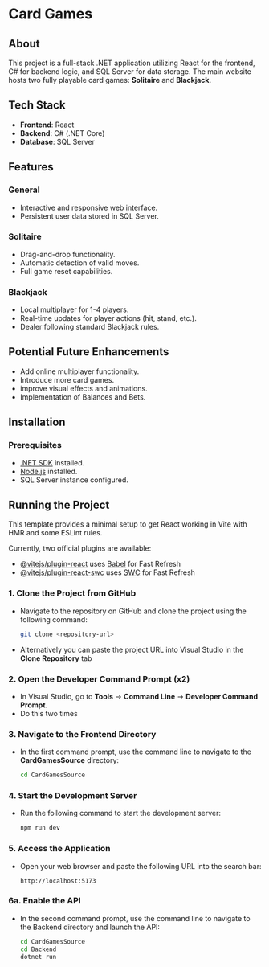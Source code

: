 # Card Games

## About

This project is a full-stack .NET application utilizing React for the frontend, C# for backend logic, and SQL Server for data storage. The main website hosts two fully playable card games: **Solitaire** and **Blackjack**.

## Tech Stack

- **Frontend**: React
- **Backend**: C# (.NET Core)
- **Database**: SQL Server

## Features

### General

- Interactive and responsive web interface.
- Persistent user data stored in SQL Server.

### Solitaire

- Drag-and-drop functionality.
- Automatic detection of valid moves.
- Full game reset capabilities.

### Blackjack

- Local multiplayer for 1-4 players.
- Real-time updates for player actions (hit, stand, etc.).
- Dealer following standard Blackjack rules.

## Potential Future Enhancements

- Add online multiplayer functionality.
- Introduce more card games.
- improve visual effects and animations.
- Implementation of Balances and Bets.

## Installation

### Prerequisites

- [.NET SDK](https://dotnet.microsoft.com/download) installed.
- [Node.js](https://nodejs.org/) installed.
- SQL Server instance configured.

## Running the Project

This template provides a minimal setup to get React working in Vite with HMR and some ESLint rules.

Currently, two official plugins are available:

- [@vitejs/plugin-react](https://github.com/vitejs/vite-plugin-react/blob/main/packages/plugin-react/README.md) uses [Babel](https://babeljs.io/) for Fast Refresh
- [@vitejs/plugin-react-swc](https://github.com/vitejs/vite-plugin-react-swc) uses [SWC](https://swc.rs/) for Fast Refresh

### 1. **Clone the Project from GitHub**
   - Navigate to the repository on GitHub and clone the project using the following command:
     ```bash
     git clone <repository-url>
     ```
   - Alternatively you can paste the project URL into Visual Studio in the **Clone Repository** tab

### 2. **Open the Developer Command Prompt** (x2) 
   - In Visual Studio, go to **Tools** → **Command Line** → **Developer Command Prompt**.
   - Do this two times

### 3. **Navigate to the Frontend Directory**
   - In the first command prompt, use the command line to navigate to the **CardGamesSource** directory:
     ```bash
     cd CardGamesSource
     ```

### 4. **Start the Development Server**
   - Run the following command to start the development server:
     ```bash
     npm run dev
     ```

### 5. **Access the Application**
   - Open your web browser and paste the following URL into the search bar:
     ```
     http://localhost:5173
     ```

### 6a. **Enable the API**
   - In the second command prompt, use the command line to navigate to the Backend directory and launch the API:
     ```bash
     cd CardGamesSource
     cd Backend
     dotnet run
     ```
     
